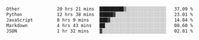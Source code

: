 <!--START_SECTION:waka-->

```txt
Other              20 hrs 21 mins  █████████▒░░░░░░░░░░░░░░░   37.09 %
Python             12 hrs 38 mins  █████▓░░░░░░░░░░░░░░░░░░░   23.01 %
JavaScript         8 hrs 9 mins    ███▓░░░░░░░░░░░░░░░░░░░░░   14.84 %
Markdown           4 hrs 43 mins   ██░░░░░░░░░░░░░░░░░░░░░░░   08.60 %
JSON               1 hr 32 mins    ▓░░░░░░░░░░░░░░░░░░░░░░░░   02.81 %
```

<!--END_SECTION:waka--> 
 
